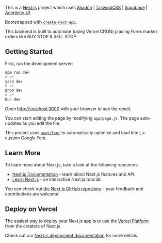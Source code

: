 This is a [Next.js](https://nextjs.org/) project which uses [Shadcn](https://ui.shadcn.com/) | [TailwindCSS](https://tailwindui.com/) | [Supabase](https://supabase.com/) | [Acertinity UI](https://ui.aceternity.com/)

Bootstrapped with [`create-next-app`](https://github.com/vercel/next.js/tree/canary/packages/create-next-app).

This backend is built to automate (using Vercel CRON) placing Forex market orders like BUY STOP & SELL STOP

## Getting Started

First, run the development server:

```bash
npm run dev
# or
yarn dev
# or
pnpm dev
# or
bun dev
```

Open [http://localhost:3000](http://localhost:3000) with your browser to see the result.

You can start editing the page by modifying `app/page.js`. The page auto-updates as you edit the file.

This project uses [`next/font`](https://nextjs.org/docs/basic-features/font-optimization) to automatically optimize and load Inter, a custom Google Font.

## Learn More

To learn more about Next.js, take a look at the following resources:

- [Next.js Documentation](https://nextjs.org/docs) - learn about Next.js features and API.
- [Learn Next.js](https://nextjs.org/learn) - an interactive Next.js tutorial.

You can check out [the Next.js GitHub repository](https://github.com/vercel/next.js/) - your feedback and contributions are welcome!

## Deploy on Vercel

The easiest way to deploy your Next.js app is to use the [Vercel Platform](https://vercel.com/new?utm_medium=default-template&filter=next.js&utm_source=create-next-app&utm_campaign=create-next-app-readme) from the creators of Next.js.

Check out our [Next.js deployment documentation](https://nextjs.org/docs/deployment) for more details.
